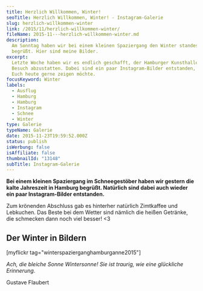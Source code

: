 ```yaml
---
title: Herzlich Willkommen, Winter!
seoTitle: Herzlich Willkommen, Winter! - Instagram-Galerie
slug: herzlich-willkommen-winter
link: /2015/11/herzlich-willkommen-winter/
fileName: 2015-11---herzlich-willkommen-winter.md
description:
  Am Sonntag haben wir bei einem kleinen Spaziergang den Winter standesgemäß
  begrüßt. Hier sind meine Bilder.
excerpt:
  Letzte Woche haben wir es endlich geschafft, der Hamburger Kunsthalle einen
  Besuch abzustatten. Dabei sind ein paar Instagram-Bilder entstanden, die ich
  Euch heute gerne zeigen möchte.
focusKeyword: Winter
labels:
  - Ausflug
  - Hamburg
  - Hamburg
  - Instagram
  - Schnee
  - Winter
type: Galerie
typeName: Galerie
date: 2015-11-23T19:59:52.000Z
status: publish
isWerbung: false
isAffiliate: false
thumbnailId: "13148"
subTitle: Instagram-Galerie
---
```


<strong>Bei einem kleinen Spaziergang im Schneegestöber haben wir gestern die
kalte Jahreszeit in Hamburg begrüßt. Natürlich sind dabei auch wieder ein paar
Instagram-Bilder entstanden.</strong>

Zum krönenden Abschluss gab es hinterher natürlich Zimtkaffee und Lebkuchen. Das
Beste bei dem Wetter sind nämlich die heißen Getränke, die schmecken dann noch
viel besser! &lt;3

## Der Winter in Bildern

[myflickr tag="winterspazierganghamburganne2015"]

<em>Ach, die bleiche Sonne Wintersonne! Sie ist traurig, wie eine glückliche
Erinnerung</em>.

Gustave Flaubert
